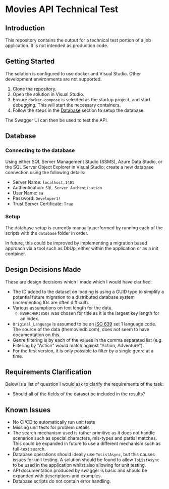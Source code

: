 # Movies API Technical Test

## Introduction

This repository contains the output for a technical test portion of a job application. It is not intended as production code.

## Getting Started

The solution is configured to use docker and Visual Studio. Other development environments are not supported.

1. Clone the repository.
1. Open the solution in Visual Studio.
1. Ensure `docker-compose` is selected as the startup project, and start debugging. This will start the necessary containers.
1. Follow the steps in the [Database](#database) section to setup the database.

The Swagger UI can then be used to test the API.

## Database

### Connecting to the database

Using either SQL Server Management Studio (SSMS), Azure Data Studio, or the SQL Server Object Explorer in Visual Studio;
create a new database connection using the following details:

- Server Name: `localhost,1401`
- Authentication: `SQL Server Authentication`
- User Name: `sa`
- Password: `Developer1!`
- Trust Server Certificate: `True`

### Setup

The database setup is currently manually performed by running each of the scripts with the `database` folder in order.

In future, this could be improved by implementing a migration based approach via a tool such as DbUp, either within the application or as a init container.

## Design Decisions Made

These are design decisions which I made which I would have clarified:

- The ID added to the dataset on loading is using a GUID type to simplify a potential future migration to a distributed database system (incrementing IDs are often difficult).
- Various assumptions on text length for the data.
  - `NVARCHAR(850)` was chosen for title as it is the largest key length for an index.
- `Original_Language` is assumed to be an [ISO 639](https://en.wikipedia.org/wiki/List_of_ISO_639_language_codes) set 1 language code. The source of the data (themoviedb.com), does not seem to have documentation on this.
- Genre filtering is by each of the values in the comma separated list (e.g. Filtering by "Action" would match against "Action, Adventure").
- For the first version, it is only possible to filter by a single genre at a time.

## Requirements Clarification

Below is a list of question I would ask to clarify the requirements of the task:

- Should all of the fields of the dataset be included in the results?

## Known Issues

- No CI/CD to automatically run unit tests
- Missing unit tests for problem details
- The search mechanism used is rather primitive as it does not handle scenarios such as special characters, mis-types and partial matches. This could be expanded in future to use a different mechanism such as full-text search.
- Database operations should ideally use `ToListAsync`, but this causes issues for unit testing. A solution should be found to allow `ToListAsync` to be used in the application whilst also allowing for unit testing.
- API documentation produced by swagger is basic and should be expanded with descriptions and examples.
- Database scripts do not contain error handling.
